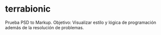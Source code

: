 # terrabionic
Prueba PSD to Markup. Objetivo: Visualizar estilo y lógica de programación además de la resolución de problemas.
